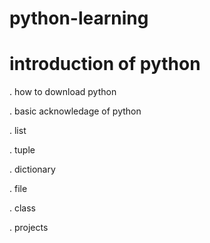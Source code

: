 # python-learning

# introduction of python 
. how to download python

. basic acknowledage of python 
  
  . list
  
  . tuple
  
  . dictionary
  
  . file
  
  . class
  
  . projects 

